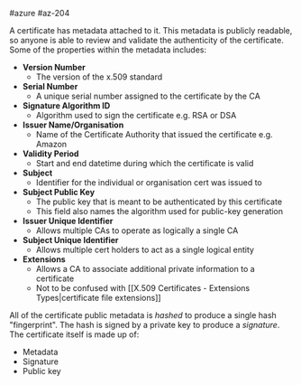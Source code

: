 #azure #az-204 

A certificate has metadata attached to it.
This metadata is publicly readable, so anyone is able to review and validate the authenticity of the certificate.
Some of the properties within the metadata includes:
- **Version Number**
	- The version of the x.509 standard
- **Serial Number**
	- A unique serial number assigned to the certificate by the CA
- **Signature Algorithm ID**
	- Algorithm used to sign the certificate e.g. RSA or DSA
- **Issuer Name/Organisation**
	- Name of the Certificate Authority that issued the certificate e.g. Amazon
- **Validity Period**
	- Start and end datetime during which the certificate is valid
- **Subject**
	- Identifier for the individual or organisation cert was issued to
- **Subject Public Key**
	- The public key that is meant to be authenticated by this certificate
	- This field also names the algorithm used for public-key generation
- **Issuer Unique Identifier**
	- Allows multiple CAs to operate as logically a single CA
- **Subject Unique Identifier**
	- Allows multiple cert holders to act as a single logical entity
- **Extensions**
	- Allows a CA to associate additional private information to a certificate
	- Not to be confused with [[X.509 Certificates - Extensions Types|certificate file extensions]]

All of the certificate public metadata is *hashed* to produce a single hash "fingerprint".
The hash is signed by a private key to produce a *signature*.
The certificate itself is made up of:
- Metadata
- Signature
- Public key